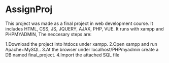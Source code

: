 # AssignProj
This project was made as a final project in web development course. 
It includes HTML, CSS, JS, JQUERY, AJAX, PHP, VUE.
It runs with xampp and PHPMYADMIN, The neccesary steps are: 

1.Download the project into htdocs under xampp.
2.Open xampp and run Apache+MySQL.
3.At the browser under localhost/PHPmyadmin create a DB named final_project.
4.Import the attached SQL file
